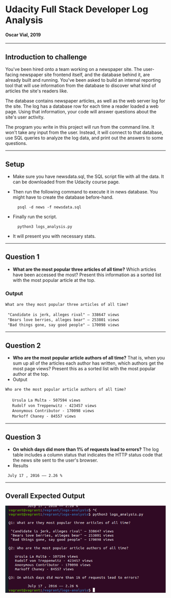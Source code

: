 # Udacity Full Stack Developer Log Analysis
#### Oscar Vial, 2019
---

## Introduction to challenge
You've been hired onto a team working on a newspaper site. The user-facing newspaper site frontend itself, and the database behind it, are already built and running. You've been asked to build an internal reporting tool that will use information from the database to discover what kind of articles the site's readers like.

The database contains newspaper articles, as well as the web server log for the site. The log has a database row for each time a reader loaded a web page. Using that information, your code will answer questions about the site's user activity.

The program you write in this project will run from the command line. It won't take any input from the user. Instead, it will connect to that database, use SQL queries to analyze the log data, and print out the answers to some questions.

---
## Setup

- Make sure you have newsdata.sql, the SQL script file with all the data. It can be downloaded from the Udacity course page.

- Then run the following command to execute it in news database. You might have to create the database before-hand.

        psql -d news -f newsdata.sql

- Finally run the script.

        python3 logs_analysis.py

- It will present you with necessary stats.

---
## Question 1
- **What are the most popular three articles of all time?** Which articles have been accessed the most? Present this information as a sorted list with the      most popular article at the top.
### Output
``` 
What are they most popular three articles of all time?

 "Candidate is jerk, alleges rival" — 338647 views
 "Bears love berries, alleges bear" — 253801 views
 "Bad things gone, say good people" — 170098 views
```
---

## Question 2
- **Who are the most popular article authors of all time?** That is, when you sum up all of the articles each author has written, which authors get the most page views? Present this as a sorted list with the most popular author at the top.
- Output
```md
Who are the most popular article authors of all time?

   Ursula La Multa - 507594 views
   Rudolf von Treppenwitz - 423457 views
   Anonymous Contributor - 170098 views
   Markoff Chaney - 84557 views
```
---
## Question 3
 - **On which days did more than 1% of requests lead to errors?** The log table includes a column status that indicates the HTTP status code that the news site sent to the user's browser.
 - Results
 ```
  July 17 , 2016 —— 2.26 %
```
---
## Overall Expected Output
![output](./readmeAssets/output.png)